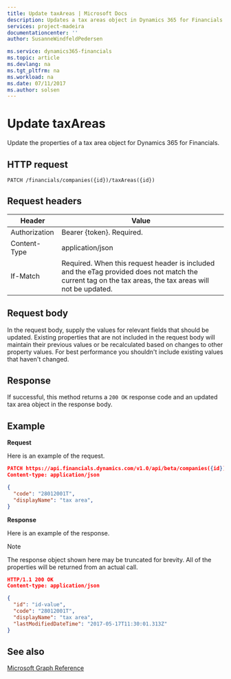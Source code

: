 ```yaml
---
title: Update taxAreas | Microsoft Docs
description: Updates a tax areas object in Dynamics 365 for Financials. 
services: project-madeira
documentationcenter: ''
author: SusanneWindfeldPedersen

ms.service: dynamics365-financials
ms.topic: article
ms.devlang: na
ms.tgt_pltfrm: na
ms.workload: na
ms.date: 07/11/2017
ms.author: solsen
---
```


# Update taxAreas
Update the properties of a tax area object for Dynamics 365 for Financials.

## HTTP request

```
PATCH /financials/companies({id})/taxAreas({id})
```

## Request headers
|Header|Value|
|------|-----|
|Authorization |Bearer {token}. Required.|
|Content-Type  |application/json|
|If-Match      |Required. When this request header is included and the eTag provided does not match the current tag on the tax areas, the tax areas will not be updated. |

## Request body
In the request body, supply the values for relevant fields that should be updated. Existing properties that are not included in the request body will maintain their previous values or be recalculated based on changes to other property values. For best performance you shouldn't include existing values that haven't changed.

## Response
If successful, this method returns a ```200 OK``` response code and an updated tax area object in the response body.

## Example

**Request**

Here is an example of the request.
```json
PATCH https://api.financials.dynamics.com/v1.0/api/beta/companies({id})/taxAreas({id})
Content-type: application/json

{
  "code": "28012001T",
  "displayName": "tax area",
}
```

**Response**

Here is an example of the response. 

> [!NOTE]  
>   The response object shown here may be truncated for brevity. All of the properties will be returned from an actual call.

```json
HTTP/1.1 200 OK
Content-type: application/json

{
  "id": "id-value",
  "code": "28012001T",
  "displayName": "tax area",
  "lastModifiedDateTime": "2017-05-17T11:30:01.313Z"
}
```

## See also
[Microsoft Graph Reference](../api/dynamics_graph_reference.md)  
